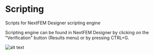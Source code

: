 # Scripting
Scripts for NextFEM Designer scripting engine

Scripting engine can be found in NextFEM Designer by clicking on the "Verification" button (Results menu) or by pressing CTRL+G.

![alt text](https://www.nextfem.it/api/scriptingEngine.JPG)
